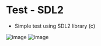 # Test - SDL2
- Simple test using SDL2 library (c)


![image](https://zupimages.net/up/22/36/up2z.png)
![image](https://zupimages.net/up/22/36/io9x.png)
